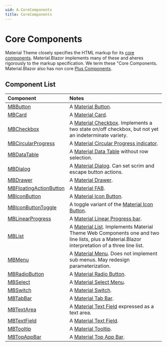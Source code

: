 ```yaml
---
uid: A.CoreComponents
title: CoreComponents
---
```

# Core Components

Material Theme closely specifies the HTML markup for its [core components](https://material.io/develop/web). Material.Blazor implements many of these and aheres rigorously to 
the markup specification. We term these "Core Components. Material.Blazor also has non core [Plus Components](xref:A.PlusComponents).

## Component List

| Component | Notes |
| :-------- | :---- |
| [MBButton](xref:C.MBButton) | A [Material Button](https://github.com/material-components/material-components-web/tree/v8.0.0/packages/mdc-button#buttons). |
| [MBCard](xref:C.MBCard) | A [Material Card](https://github.com/material-components/material-components-web/tree/v8.0.0/packages/mdc-card#cards). |
| [MBCheckbox](xref:C.MBCheckbox) | A [Material Checkbox](https://github.com/material-components/material-components-web/tree/v8.0.0/packages/mdc-checkbox#selection-controls-checkboxes). Implements a two state on/off checkbox, but not yet an indeterminate variety. |
| [MBCircularProgress](xref:C.MBCircularProgress) | A [Material Circular Progress indicator](https://github.com/material-components/material-components-web/tree/v8.0.0/packages/mdc-circular-progress#circular-progress). |
| [MBDataTable<TItem>](xref:C.MBDataTable) | A [Material Data Table](https://github.com/material-components/material-components-web/tree/v8.0.0/packages/mdc-data-table#data-tables) without row selection. |
| [MBDialog](xref:C.MBDialog) | A [Material Dialog](https://github.com/material-components/material-components-web/tree/v8.0.0/packages/mdc-dialog#dialogs). Can set scrim and escape button actions. |
| [MBDrawer](xref:C.MBDrawer) | A [Material Drawer](https://github.com/material-components/material-components-web/tree/v8.0.0/packages/mdc-drawer#navigation-drawers). |
| [MBFloatingActionButton](xref:C.MBFloatingActionButton) | A [Material FAB](https://github.com/material-components/material-components-web/tree/v8.0.0/packages/mdc-fab#floating-action-buttons). |
| [MBIconButton](xref:C.MBIconButton) | A [Material Icon Button](https://github.com/material-components/material-components-web/tree/v8.0.0/packages/mdc-icon-button#icon-buttons). |
| [MBIconButtonToggle](xref:C.MBIconButtonToggle) | A toggle variant of the [Material Icon Button](https://github.com/material-components/material-components-web/tree/v8.0.0/packages/mdc-icon-button#icon-buttons). |
| [MBLinearProgress](xref:C.MBLinearProgress) | A [Material Linear Progress bar](https://github.com/material-components/material-components-web/tree/v8.0.0/packages/mdc-linear-progress#linear-progress). |
| [MBList](xref:C.MBList) | A [Material List](https://github.com/material-components/material-components-web/tree/v8.0.0/packages/mdc-list#lists). Implements Material Theme Web Components one and two line lists, plus a Material.Blazor interpretation of a three line list. |
| [MBMenu](xref:C.MBMenu) | A [Material Menu](https://github.com/material-components/material-components-web/tree/v8.0.0/packages/mdc-menu#menus). Does not implement sub menus. May redesign parameterization. |
| [MBRadioButton](xref:C.MBRadioButton) | A [Material Radio Button](https://github.com/material-components/material-components-web/tree/v8.0.0/packages/mdc-radio#selection-controls-radio-buttons). |
| [MBSelect](xref:C.MBSelect) | A [Material Select Menu](https://github.com/material-components/material-components-web/tree/v8.0.0/packages/mdc-select#select-menus). |
| [MBSwitch](xref:C.MBSwitch) | A [Material Switch](https://github.com/material-components/material-components-web/tree/v8.0.0/packages/mdc-switch#selection-controls-switches). |
| [MBTabBar](xref:C.MBTabBar) | A [Material Tab Bar](https://github.com/material-components/material-components-web/tree/v8.0.0/packages/mdc-tab-bar#tab-bar). |
| [MBTextArea](xref:C.MBTextArea) | A [Material Text Field](https://github.com/material-components/material-components-web/tree/v8.0.0/packages/mdc-textfield#text-field) expressed as a text area. |
| [MBTextField](xref:C.MBTextField) | A [Material Text Field](https://github.com/material-components/material-components-web/tree/v8.0.0/packages/mdc-textfield#text-field). |
| [MBTooltip](xref:C.MBTooltip) | A [Material Tooltip](https://github.com/material-components/material-components-web/tree/master/packages/mdc-tooltip#tooltip). |
| [MBTopAppBar](xref:C.MBTopAppBar) | A [Material Top App Bar](https://github.com/material-components/material-components-web/tree/v8.0.0/packages/mdc-top-app-bar#top-app-bar). |